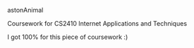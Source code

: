 astonAnimal

Coursework for CS2410 Internet Applications and Techniques

I got 100% for this piece of coursework :)

